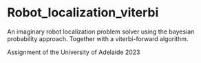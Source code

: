 # Robot_localization_viterbi
An imaginary robot localization problem solver using the bayesian probability approach. Together with a viterbi-forward algorithm.

Assignment of the University of Adelaide 2023
